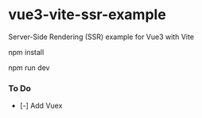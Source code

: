 # vue3-vite-ssr-example
Server-Side Rendering (SSR) example for Vue3 with Vite

npm install

npm run dev

### To Do

- [-] Add Vuex
